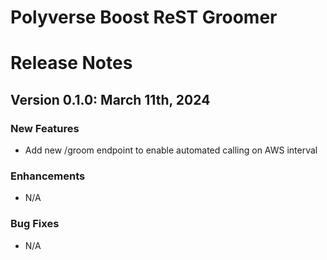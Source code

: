 Polyverse Boost ReST Groomer
==================================

# Release Notes

## Version 0.1.0: March 11th, 2024

### New Features
- Add new /groom endpoint to enable automated calling on AWS interval

### Enhancements
- N/A

### Bug Fixes
- N/A
